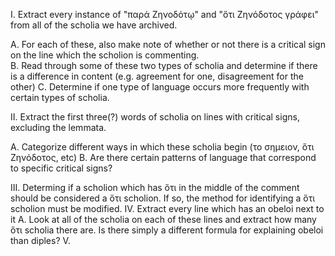 I. Extract every instance of "παρά Ζηνοδότῳ" and "ὅτι Ζηνόδοτος γράφει" from all of the scholia we have archived.   
  
  A. For each of these, also make note of whether or not there is a critical sign on the line which the scholion is commenting.  
  B. Read through some of these two types of scholia and determine if there is a difference in content (e.g. agreement for one, disagreement for the other)
  C. Determine if one type of language occurs more frequently with certain types of scholia.
  
II. Extract the first three(?) words of scholia on lines with critical signs, excluding the lemmata.

  A. Categorize different ways in which these scholia begin (το σημειον, ὅτι Ζηνόδοτος, etc)
  B. Are there certain patterns of language that correspond to specific critical signs?
  
III. Determing if a scholion which has ὅτι in the middle of the comment should be considered a ὅτι scholion. If so, the method for identifying a ὅτι scholion must be modified.
IV. Extract every line which has an obeloi next to it
  A. Look at all of the scholia on each of these lines and extract how many ὅτι scholia there are. Is there simply a different formula for explaining obeloi than diples?
V. 
